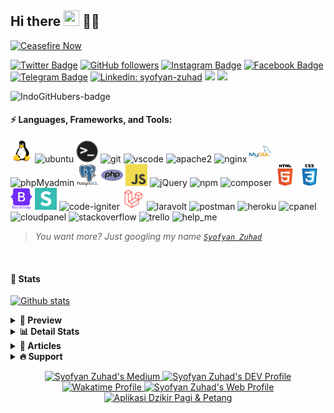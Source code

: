 ## Hi there <img height="25" width="25"  src="https://github.com/syofyanzuhad/syofyanzuhad/assets/52684582/596d285c-1e59-4e90-92e8-d524b2f48ad1"> 👨‍💻

[![Ceasefire Now](https://badge.techforpalestine.org/default)](https://techforpalestine.org/learn-more)
<div align="centre">
 
[![Twitter Badge](http://img.shields.io/badge/-@syofyan_zuhad-1ca0f1?style=social&labelColor=&logo=x&logoColor=blue&link=https://twitter.com/syofyan_zuhad)](https://twitter.com/syofyan_zuhad) 
[![GitHub followers](https://img.shields.io/github/followers/syofyanzuhad?label=Follow&style=social)](https://github.com/syofyanzuhad/?tab=follow) 
[![Instagram Badge](https://img.shields.io/badge/-syofyan_zuhad-blue?style=social&logo=Instagram&link=https://www.instagram.com/syofyan_zuhad/)](https://www.instagram.com/syofyan_zuhad/) 
[![Facebook Badge](https://img.shields.io/badge/-syofyan.zuhad-blue?style=social&logo=facebook&link=https://www.facebook.com/syofyan.zuhad/)](https://www.facebook.com/syofyan.zuhad/) 
[![Telegram Badge](https://img.shields.io/badge/-Syofyan_zuhad-blue?style=social&logo=telegram&link=https://www.t.me/Syofyan_zuhad/)](https://www.t.me/Syofyan_zuhad/) 
[![Linkedin: syofyan-zuhad](https://img.shields.io/badge/-syofyanzuhad-blue?style=flat-square&logo=Linkedin&logoColor=white&link=https://www.linkedin.com/in/syofyan-zuhad-583385191/)](https://www.linkedin.com/in/syofyan-zuhad-583385191/) 
![](https://komarev.com/ghpvc/?username=syofyanzuhad&style=flat-square)
![](https://hit.yhype.me/github/profile?account_id=52684582)

![IndoGitHubers-badge](https://indogithubers-badge.vercel.app/badge?username=syofyanzuhad)
<!-- ![visitors](https://visitor-badge.glitch.me/badge?page_id=syofyanzuhad.syofyanzuhad) -->

 </div>

#### ⚡ Languages, Frameworks, and Tools:  

<p align="left">
<img alt="pinguin" title="pinguin" height="35" src="https://raw.githubusercontent.com/devicons/devicon/master/icons/linux/linux-original.svg"> 
<img alt="ubuntu" title="ubuntu" height="35" src="https://www.vectorlogo.zone/logos/ubuntu/ubuntu-icon.svg"> 
<img alt="terminal" title="terminal" height="35" src="https://raw.githubusercontent.com/github/explore/80688e429a7d4ef2fca1e82350fe8e3517d3494d/topics/terminal/terminal.png"> 
<img alt="git" title="git" height="35" src="https://www.vectorlogo.zone/logos/git-scm/git-scm-icon.svg"> 
<img alt="vscode" title="vscode" height="35" src="https://code.visualstudio.com/assets/favicon.ico"> 
<img alt="apache2" title="apache2" height="35" src="https://www.vectorlogo.zone/logos/apache/apache-official.svg"> 
<img alt="nginx" title="nginx" height="35" src="https://www.vectorlogo.zone/logos/nginx/nginx-ar21.svg"> 
<img alt="mySQL" title="mySQL" height="35" src="https://raw.githubusercontent.com/devicons/devicon/master/icons/mysql/mysql-original-wordmark.svg"> 
<img alt="phpMyadmin" title="phpMyadmin" height="35" src="https://www.vectorlogo.zone/logos/phpmyadmin/phpmyadmin-ar21.svg"> 
<img alt="postgresql" title="postgresql" height="35" src="https://raw.githubusercontent.com/devicons/devicon/master/icons/postgresql/postgresql-original-wordmark.svg"> 
<img alt="php" title="php" height="35" src="https://raw.githubusercontent.com/github/explore/80688e429a7d4ef2fca1e82350fe8e3517d3494d/topics/php/php.png"> 
<img alt="javascript" title="javascript" height="35" src="https://raw.githubusercontent.com/github/explore/80688e429a7d4ef2fca1e82350fe8e3517d3494d/topics/javascript/javascript.png"> 
<img alt="jQuery" title="jQuery" height="35" src="https://www.vectorlogo.zone/logos/jquery/jquery-vertical.svg"> 
<img alt="npm" title="npm" height="35" src="https://www.vectorlogo.zone/logos/npmjs/npmjs-ar21.svg"> 
<img alt="composer" title="composer" height="35" src="https://avatars.githubusercontent.com/u/837015?s=200&v=4"> 
<img alt="HTML5" title="HTML5" height="35" src="https://raw.githubusercontent.com/devicons/devicon/master/icons/html5/html5-original-wordmark.svg"> 
<img alt="CSS3" title="CSS3" height="35" src="https://raw.githubusercontent.com/devicons/devicon/master/icons/css3/css3-original-wordmark.svg"> 
<img alt="bootstrap" title="bootstrap" height="35" src="https://raw.githubusercontent.com/devicons/devicon/master/icons/bootstrap/bootstrap-plain-wordmark.svg"> 
<img alt="semantic-ui" title="semantic-ui" height="35" src="https://raw.githubusercontent.com/Semantic-Org/Semantic-UI/master/examples/assets/images/logo.png"> 
<img alt="code-igniter" title="code-igniter" height="35" src="https://cdn.iconscout.com/icon/free/png-256/codeigniter-4-1175201.png"> 
<img alt="laravel" title="laravel" height="35" src="https://raw.githubusercontent.com/github/explore/56a826d05cf762b2b50ecbe7d492a839b04f3fbf/topics/laravel/laravel.png"> 
<img alt="laravolt" title="laravolt" height="35" src="https://avatars.githubusercontent.com/u/13552888?s=200&v=4"> 
<img alt="postman" title="postman" height="35" src="https://www.vectorlogo.zone/logos/getpostman/getpostman-icon.svg"> 
<img alt="heroku" title="heroku" height="35" src="https://www.vectorlogo.zone/logos/heroku/heroku-icon.svg"> 
<img alt="cpanel" title="cpanel" height="35" src="https://github.com/syofyanzuhad/syofyanzuhad/assets/52684582/8d71f5fc-c88c-4cb1-a6cc-760e1ca4f6d8"> 
<img alt="cloudpanel" title="cloudpanel" height="35" src="https://github.com/syofyanzuhad/syofyanzuhad/assets/52684582/535a86b1-13e5-44f9-820b-0fd172e1193b"> 
<img alt="stackoverflow" title="stackoverflow" height="35" src="https://www.vectorlogo.zone/logos/stackoverflow/stackoverflow-ar21.svg"> 
<img alt="trello" title="trello" height="35" src="https://www.vectorlogo.zone/logos/trello/trello-ar21.svg"> 
<img alt="help_me" title="help_me" height="35" src="https://github.com/syofyanzuhad/syofyanzuhad/assets/52684582/73b6a8fc-9154-4bc6-9fbc-615cc9eedb18">

</p>

>_You want more? Just googling my name [`Syofyan Zuhad`](https://www.google.com/search?q=syofyan+zuhad)_
<br>

#### 📅 Stats

[![Github stats](https://github-readme-stats.vercel.app/api?username=syofyanzuhad&theme=dark&count_private=true&show_icons=true&line_height=20px)](https://github.com/syofyanzuhad?tab=follow)

<details>
  <summary><b>🐤 Preview</b></summary>

  [![Top Langs'](https://github-readme-stats.vercel.app/api/top-langs/?username=syofyanzuhad&theme=dark&hide=html)](https://github.com/syofyanzuhad?tab=follow)_[![Syofyan Zuhad's wakatime stats](https://github-readme-stats.vercel.app/api/wakatime?username=syofyanzuhad&layout=compact&theme=dark)](https://github.com/syofyanzuhad?tab=follow)
</details>


<details>
   <summary><b>📊 Detail Stats</b></summary>

<!--START_SECTION:waka-->
![Code Time](http://img.shields.io/badge/Code%20Time-4%2C644%20hrs%2025%20mins-blue)

![Lines of code](https://img.shields.io/badge/From%20Hello%20World%20I%27ve%20Written-382.7%20million%20lines%20of%20code-blue)

**🐱 My GitHub Data** 

> 📦 1.5 MB Used in GitHub's Storage 
 > 
> 🏆 2,963 Contributions in the Year 2025
 > 
> 💼 Opted to Hire
 > 
> 📜 177 Public Repositories 
 > 
> 🔑 66 Private Repositories 
 > 
**I'm an Early 🐤** 

```text
🌞 Morning                12822 commits       ████████░░░░░░░░░░░░░░░░░   30.60 % 
🌆 Daytime                15424 commits       █████████░░░░░░░░░░░░░░░░   36.81 % 
🌃 Evening                10136 commits       ██████░░░░░░░░░░░░░░░░░░░   24.19 % 
🌙 Night                  3519 commits        ██░░░░░░░░░░░░░░░░░░░░░░░   08.40 % 
```
📅 **I'm Most Productive on Tuesday** 

```text
Monday                   6417 commits        ████░░░░░░░░░░░░░░░░░░░░░   15.31 % 
Tuesday                  7814 commits        █████░░░░░░░░░░░░░░░░░░░░   18.65 % 
Wednesday                5894 commits        ████░░░░░░░░░░░░░░░░░░░░░   14.07 % 
Thursday                 7164 commits        ████░░░░░░░░░░░░░░░░░░░░░   17.10 % 
Friday                   5991 commits        ████░░░░░░░░░░░░░░░░░░░░░   14.30 % 
Saturday                 4765 commits        ███░░░░░░░░░░░░░░░░░░░░░░   11.37 % 
Sunday                   3856 commits        ██░░░░░░░░░░░░░░░░░░░░░░░   09.20 % 
```


📊 **This Week I Spent My Time On** 

```text
💬 Programming Languages: 
No Activity Tracked This Week

🔥 Editors: 
No Activity Tracked This Week
```

**I Mostly Code in PHP** 

```text
PHP                      88 repos            ████████████░░░░░░░░░░░░░   46.81 % 
TypeScript               18 repos            ██░░░░░░░░░░░░░░░░░░░░░░░   09.57 % 
HTML                     18 repos            ██░░░░░░░░░░░░░░░░░░░░░░░   09.57 % 
Vue                      8 repos             █░░░░░░░░░░░░░░░░░░░░░░░░   04.26 % 
Go                       2 repos             ░░░░░░░░░░░░░░░░░░░░░░░░░   01.06 % 
```



**Timeline**

![Lines of Code chart](https://raw.githubusercontent.com/syofyanzuhad/syofyanzuhad/master/assets/bar_graph.png)


 Last Updated on 25/10/2025 22:01:07 UTC
<!--END_SECTION:waka-->
</details>

<details>
  <summary><b>📜 Articles</b></summary>
  <a target="_blank" href="https://github-readme-medium-recent-article.vercel.app/medium/@syofyanzuhad/0"><img src="https://github-readme-medium-recent-article.vercel.app/medium/@syofyanzuhad/0" alt="Recent Article 0"></a>
  <a target="_blank" href="https://github-readme-medium-recent-article.vercel.app/medium/@syofyanzuhad/1"><img src="https://github-readme-medium-recent-article.vercel.app/medium/@syofyanzuhad/1" alt="Recent Article 1"></a>
  <a target="_blank" href="https://github-readme-medium-recent-article.vercel.app/medium/@syofyanzuhad/2"><img src="https://github-readme-medium-recent-article.vercel.app/medium/@syofyanzuhad/2" alt="Recent Article 2"></a>
</details>

<details>
  <summary><b>🔥 Support</b></summary>

  [<img src="https://button.ibnux.net/trakteer/syofyanzuhad.png" height="25">](https://trakteer.id/syofyanzuhad/tip)

  [!["Buy Me A Coffee"](https://www.buymeacoffee.com/assets/img/custom_images/orange_img.png)](https://www.buymeacoffee.com/syofyanzuhad)

  [<img width="50%" src="https://flip.id/aset_gambar/logo_footer_2.png" alt="Flip me">](https://flip.id/me/syofyanzuhad)
</details>

<p align="center">
 <a href="https://medium.com/@syofyanzuhad" target="_blank">
  <img src="https://cdn-images-1.medium.com/fit/c/152/152/1*8I-HPL0bfoIzGied-dzOvA.png" alt="Syofyan Zuhad's Medium" height="28" width="28">
</a>
 <a href="https://dev.to/syofyanzuhad" target="_blank">
  <img src="https://d2fltix0v2e0sb.cloudfront.net/dev-badge.svg" alt="Syofyan Zuhad's DEV Profile" height="30" width="30">
 </a>
 <a href="https://wakatime.com/@syofyanzuhad" target="_blank">
  <img src="https://wakatime.com/safari-pinned-tab.svg" alt="Wakatime Profile" height="30" width="30">
 </a>
 <a href="https://syofyan.freebio.dev/" target="_blank">
  <img src="https://github.com/syofyanzuhad/syofyanzuhad/assets/52684582/64c50cf2-433d-4512-83bc-92824ea301ec" alt="Syofyan Zuhad's Web Profile" height="30" width="30">
 </a>
 <a href="https://syofyanzuhad.my.id/dzikir" target="_blank">
  <img src="https://github.com/syofyanzuhad/syofyanzuhad/assets/52684582/c5c8dccc-f51d-414e-81f9-3719201d56a4" alt="Aplikasi Dzikir Pagi & Petang" height="30" width="30">
 </a>
 <a href="https://syofyanzuhad.my.id/dzikir" target="_blank">
 </a>
</p>
